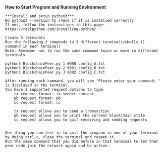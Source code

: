 **How to Start Program and Running Environment**

    ***Install and setup python3***
    Do python3 --version to check if it is installed correctly
    If not, follow the instructions in this page: https://realpython.com/installing-python/

    Create 3 terminals
    Run the following 3 commands in 3 different terminals/shells (1 command in each terminal)
    Note: Remember not to run the same command twice or more in different terminals

    python3 BlockchainPeer.py 1 6000 config_A.txt
    python3 BlockchainPeer.py 2 6001 config_B.txt
    python3 BlockchainPeer.py 3 6002 config_C.txt

    After running each command, you will see "Please enter your command: " is displayed in the terminal.
    You have 3 supported request options to type.
        tx request format: tx sender content 
        pb request format: pb 
        cc request format: cc 

        tx request allows you to send a transaction
        pb request allows you to print the current blockchain state
        cc request allows you to quit receiving and sending requests


    One thing you can test is to quit the program in one of your terminal by doing ctrl-c, close the terminal and reopen it.
    Run the same command that you did before in that terminal to let that peer node join the network again and be active.
